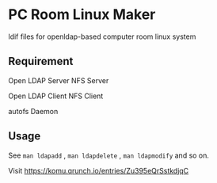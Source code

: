 PC Room Linux Maker
===

ldif files for openldap-based computer room linux system

## Requirement
Open LDAP Server
NFS Server

Open LDAP Client
NFS Client

autofs Daemon

## Usage
See `man ldapadd` , `man ldapdelete` , `man ldapmodify` and so on.

Visit https://komu.qrunch.io/entries/Zu395eQrSstkdjqC
